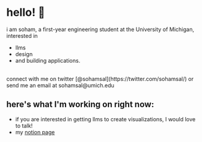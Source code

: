 # hello! 👋
 i am soham, a first-year engineering student at the University of Michigan, interested in 
 + llms
 + design
 + and building applications.
 <br>
 connect with me on twitter [@sohamsal](https://twitter.com/sohamsal/) 
 or send me an email at sohamsal@umich.edu

## here's what I'm working on right now:

+ if you are interested in getting llms to create visualizations, I would love to talk!
+ my [notion page](https://www.notion.so/What-I-m-working-on-42634915a37445c4a0081f08f62f8725) 
